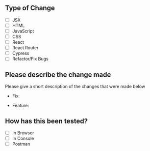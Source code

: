## Type of Change
- [ ] JSX
- [ ] HTML
- [ ] JavaScript
- [ ] CSS
- [ ] React
- [ ] React Router
- [ ] Cypress
- [ ] Refactor/Fix Bugs

## Please describe the change made

Please give a short description of the changes that were made below

- Fix:



- Feature:



## How has this been tested?

- [ ] In Browser
- [ ] In Console
- [ ] Postman

